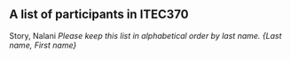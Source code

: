 A list of participants in ITEC370
---------------------------------
Story, Nalani
*Please keep this list in alphabetical order by last name.*
*{Last name, First name}*
